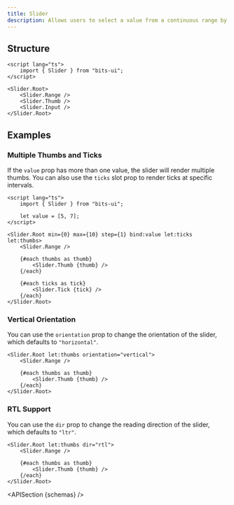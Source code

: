 ```yaml
---
title: Slider
description: Allows users to select a value from a continuous range by sliding a handle.
---
```


<script>
	import { APISection, ComponentPreview, SliderDemo } from '$lib/components/index.js'
	export let schemas;
</script>

<ComponentPreview name="slider-demo" comp="Slider">

<SliderDemo slot="preview" />

</ComponentPreview>

## Structure

```svelte
<script lang="ts">
	import { Slider } from "bits-ui";
</script>

<Slider.Root>
	<Slider.Range />
	<Slider.Thumb />
	<Slider.Input />
</Slider.Root>
```

## Examples

### Multiple Thumbs and Ticks

If the `value` prop has more than one value, the slider will render multiple thumbs. You can also use the `ticks` slot prop to render ticks at specific intervals.

```svelte
<script lang="ts">
	import { Slider } from "bits-ui";

	let value = [5, 7];
</script>

<Slider.Root min={0} max={10} step={1} bind:value let:ticks let:thumbs>
	<Slider.Range />

	{#each thumbs as thumb}
		<Slider.Thumb {thumb} />
	{/each}

	{#each ticks as tick}
		<Slider.Tick {tick} />
	{/each}
</Slider.Root>
```

### Vertical Orientation

You can use the `orientation` prop to change the orientation of the slider, which defaults to `"horizontal"`.

```svelte
<Slider.Root let:thumbs orientation="vertical">
	<Slider.Range />

	{#each thumbs as thumb}
		<Slider.Thumb {thumb} />
	{/each}
</Slider.Root>
```

### RTL Support

You can use the `dir` prop to change the reading direction of the slider, which defaults to `"ltr"`.

```svelte
<Slider.Root let:thumbs dir="rtl">
	<Slider.Range />

	{#each thumbs as thumb}
		<Slider.Thumb {thumb} />
	{/each}
</Slider.Root>
```

<APISection {schemas} />
